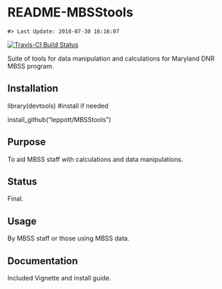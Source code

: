 README-MBSStools
================

<!-- README.md is generated from README.Rmd. Please edit that file -->

    #> Last Update: 2018-07-30 16:16:07

[![Travis-CI Build
Status](https://travis-ci.org/leppott/MBSStools.svg?branch=master)](https://travis-ci.org/leppott/MBSStools)

Suite of tools for data manipulation and calculations for Maryland DNR
MBSS program.

## Installation

library(devtools) \#install if needed

install\_github(“leppott/MBSStools”)

## Purpose

To aid MBSS staff with calculations and data manipulations.

## Status

Final.

## Usage

By MBSS staff or those using MBSS data.

## Documentation

Included Vignette and install guide.
